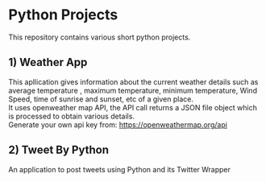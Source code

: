 # Python Projects
This repository contains various short python projects.
## 1) Weather App
This apllication gives information about the current weather details such as average temperature , maximum temperature, minimum temperature, Wind Speed, time of sunrise and sunset, etc of a given place.<br>
It uses openweather map API, the API call returns a JSON file object which is processed to obtain various details.<br>
Generate your own api key from: https://openweathermap.org/api

## 2) Tweet By Python
An application to post tweets using Python and its Twitter Wrapper
